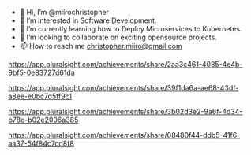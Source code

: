 - 👋  Hi, I’m @miirochristopher
- 👀  I’m interested in Software Development. 
- 🌱  I’m currently learning how to Deploy Microservices to Kubernetes.
- 💞️  I’m looking to collaborate on exciting opensource projects. 
- 📫  How to reach me christopher.miiro@gmail.com

<!--START_SECTION:badges-->
  https://app.pluralsight.com/achievements/share/2aa3c461-4085-4e4b-9bf5-0e83727d61da
  
  https://app.pluralsight.com/achievements/share/39f1da6a-ae68-43df-a8ee-e0bc7d5ff9c1
  
  https://app.pluralsight.com/achievements/share/3b02d3e2-9a6f-4d34-b78e-b02e2006a385
  
  https://app.pluralsight.com/achievements/share/08480f44-ddb5-41f6-aa37-54f84c7cd8f8
<!--END_SECTION:badges-->

<!---
miirochristopher/miirochristopher is a ✨ special ✨ repository because its `README.md` (this file) appears on your GitHub profile.
You can click the Preview link to take a look at your changes.
--->
